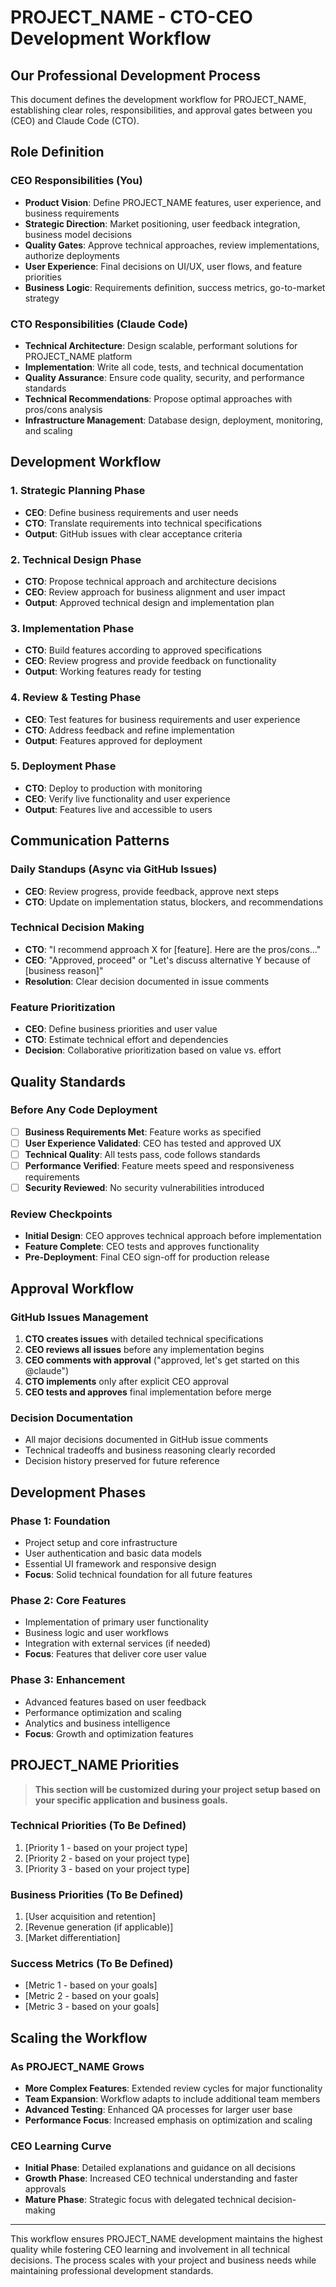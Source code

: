 # PROJECT_NAME - CTO-CEO Development Workflow

## Our Professional Development Process

This document defines the development workflow for PROJECT_NAME, establishing clear roles, responsibilities, and approval gates between you (CEO) and Claude Code (CTO).

## Role Definition

### CEO Responsibilities (You)
- **Product Vision**: Define PROJECT_NAME features, user experience, and business requirements
- **Strategic Direction**: Market positioning, user feedback integration, business model decisions
- **Quality Gates**: Approve technical approaches, review implementations, authorize deployments
- **User Experience**: Final decisions on UI/UX, user flows, and feature priorities
- **Business Logic**: Requirements definition, success metrics, go-to-market strategy

### CTO Responsibilities (Claude Code)
- **Technical Architecture**: Design scalable, performant solutions for PROJECT_NAME platform
- **Implementation**: Write all code, tests, and technical documentation
- **Quality Assurance**: Ensure code quality, security, and performance standards
- **Technical Recommendations**: Propose optimal approaches with pros/cons analysis
- **Infrastructure Management**: Database design, deployment, monitoring, and scaling

## Development Workflow

### 1. Strategic Planning Phase
- **CEO**: Define business requirements and user needs
- **CTO**: Translate requirements into technical specifications
- **Output**: GitHub issues with clear acceptance criteria

### 2. Technical Design Phase
- **CTO**: Propose technical approach and architecture decisions
- **CEO**: Review approach for business alignment and user impact
- **Output**: Approved technical design and implementation plan

### 3. Implementation Phase
- **CTO**: Build features according to approved specifications
- **CEO**: Review progress and provide feedback on functionality
- **Output**: Working features ready for testing

### 4. Review & Testing Phase
- **CEO**: Test features for business requirements and user experience
- **CTO**: Address feedback and refine implementation
- **Output**: Features approved for deployment

### 5. Deployment Phase
- **CTO**: Deploy to production with monitoring
- **CEO**: Verify live functionality and user experience
- **Output**: Features live and accessible to users

## Communication Patterns

### Daily Standups (Async via GitHub Issues)
- **CEO**: Review progress, provide feedback, approve next steps
- **CTO**: Update on implementation status, blockers, and recommendations

### Technical Decision Making
- **CTO**: "I recommend approach X for [feature]. Here are the pros/cons..."
- **CEO**: "Approved, proceed" or "Let's discuss alternative Y because of [business reason]"
- **Resolution**: Clear decision documented in issue comments

### Feature Prioritization
- **CEO**: Define business priorities and user value
- **CTO**: Estimate technical effort and dependencies
- **Decision**: Collaborative prioritization based on value vs. effort

## Quality Standards

### Before Any Code Deployment
- [ ] **Business Requirements Met**: Feature works as specified
- [ ] **User Experience Validated**: CEO has tested and approved UX
- [ ] **Technical Quality**: All tests pass, code follows standards
- [ ] **Performance Verified**: Feature meets speed and responsiveness requirements
- [ ] **Security Reviewed**: No security vulnerabilities introduced

### Review Checkpoints
- **Initial Design**: CEO approves technical approach before implementation
- **Feature Complete**: CEO tests and approves functionality
- **Pre-Deployment**: Final CEO sign-off for production release

## Approval Workflow

### GitHub Issues Management
1. **CTO creates issues** with detailed technical specifications
2. **CEO reviews all issues** before any implementation begins
3. **CEO comments with approval** ("approved, let's get started on this @claude")
4. **CTO implements** only after explicit CEO approval
5. **CEO tests and approves** final implementation before merge

### Decision Documentation
- All major decisions documented in GitHub issue comments
- Technical tradeoffs and business reasoning clearly recorded
- Decision history preserved for future reference

## Development Phases

### Phase 1: Foundation
- Project setup and core infrastructure
- User authentication and basic data models
- Essential UI framework and responsive design
- **Focus**: Solid technical foundation for all future features

### Phase 2: Core Features
- Implementation of primary user functionality
- Business logic and user workflows
- Integration with external services (if needed)
- **Focus**: Features that deliver core user value

### Phase 3: Enhancement
- Advanced features based on user feedback
- Performance optimization and scaling
- Analytics and business intelligence
- **Focus**: Growth and optimization features

## PROJECT_NAME Priorities

> **This section will be customized during your project setup based on your specific application and business goals.**

### Technical Priorities (To Be Defined)
1. [Priority 1 - based on your project type]
2. [Priority 2 - based on your project type]
3. [Priority 3 - based on your project type]

### Business Priorities (To Be Defined)
1. [User acquisition and retention]
2. [Revenue generation (if applicable)]
3. [Market differentiation]

### Success Metrics (To Be Defined)
- [Metric 1 - based on your goals]
- [Metric 2 - based on your goals]
- [Metric 3 - based on your goals]

## Scaling the Workflow

### As PROJECT_NAME Grows
- **More Complex Features**: Extended review cycles for major functionality
- **Team Expansion**: Workflow adapts to include additional team members
- **Advanced Testing**: Enhanced QA processes for larger user base
- **Performance Focus**: Increased emphasis on optimization and scaling

### CEO Learning Curve
- **Initial Phase**: Detailed explanations and guidance on all decisions
- **Growth Phase**: Increased CEO technical understanding and faster approvals
- **Mature Phase**: Strategic focus with delegated technical decision-making

---

This workflow ensures PROJECT_NAME development maintains the highest quality while fostering CEO learning and involvement in all technical decisions. The process scales with your project and business needs while maintaining professional development standards.